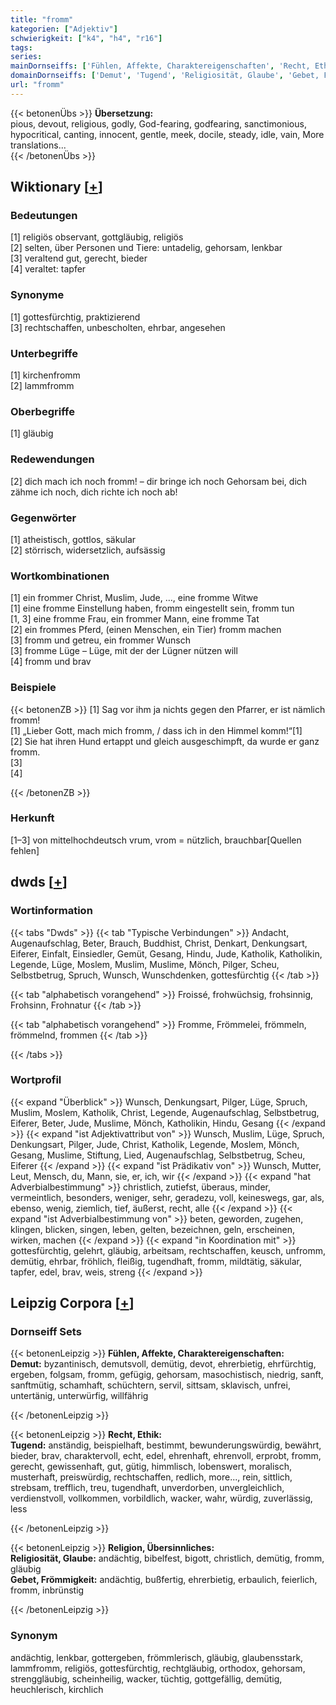 ```yaml
---
title: "fromm"
kategorien: ["Adjektiv"]
schwierigkeit: ["k4", "h4", "r16"]
tags:
series:
mainDornseiffs: ['Fühlen, Affekte, Charaktereigenschaften', 'Recht, Ethik', 'Religion, Übersinnliches']
domainDornseiffs: ['Demut', 'Tugend', 'Religiosität, Glaube', 'Gebet, Frömmigkeit']
url: "fromm"
---
```


{{< betonenÜbs >}}
**Übersetzung:**  
pious, devout, religious, godly, God-fearing, godfearing, sanctimonious, hypocritical, canting, innocent, gentle, meek, docile, steady, idle, vain, More translations...  
{{< /betonenÜbs >}}

## Wiktionary [[+](https://de.wiktionary.org/wiki/fromm)]

### Bedeutungen
[1] religiös observant, gottgläubig, religiös  
[2] selten, über Personen und Tiere: untadelig, gehorsam, lenkbar  
[3] veraltend gut, gerecht, bieder  
[4] veraltet: tapfer  

### Synonyme
[1] gottesfürchtig, praktizierend  
[3] rechtschaffen, unbescholten, ehrbar, angesehen  

### Unterbegriffe
[1] kirchenfromm  
[2] lammfromm  

### Oberbegriffe
[1] gläubig  

### Redewendungen
[2] dich mach ich noch fromm! – dir bringe ich noch Gehorsam bei, dich zähme ich noch, dich richte ich noch ab!  

### Gegenwörter
[1] atheistisch, gottlos, säkular  
[2] störrisch, widersetzlich, aufsässig  

### Wortkombinationen
[1] ein frommer Christ, Muslim, Jude, …, eine fromme Witwe  
[1] eine fromme Einstellung haben, fromm eingestellt sein, fromm tun  
[1, 3] eine fromme Frau, ein frommer Mann, eine fromme Tat  
[2] ein frommes Pferd, (einen Menschen, ein Tier) fromm machen  
[3] fromm und getreu,  ein frommer Wunsch  
[3] fromme Lüge – Lüge, mit der der Lügner nützen will  
[4] fromm und brav  

### Beispiele
{{< betonenZB >}}
[1] Sag vor ihm ja nichts gegen den Pfarrer, er ist nämlich fromm!  
[1] „Lieber Gott, mach mich fromm, / dass ich in den Himmel komm!“[1]  
[2] Sie hat ihren Hund ertappt und gleich ausgeschimpft, da wurde er ganz fromm.  
[3]  
[4]  

{{< /betonenZB >}}
### Herkunft
[1–3] von mittelhochdeutsch vrum, vrom = nützlich, brauchbar[Quellen fehlen]  



## dwds [[+](https://www.dwds.de/wb/fromm)]

### Wortinformation
{{< tabs "Dwds" >}}
{{< tab "Typische Verbindungen" >}}
Andacht, Augenaufschlag, Beter, Brauch, Buddhist, Christ, Denkart, Denkungsart, Eiferer, Einfalt, Einsiedler, Gemüt, Gesang, Hindu, Jude, Katholik, Katholikin, Legende, Lüge, Moslem, Muslim, Muslime, Mönch, Pilger, Scheu, Selbstbetrug, Spruch, Wunsch, Wunschdenken, gottesfürchtig
{{< /tab >}}

{{< tab "alphabetisch vorangehend" >}}
Froissé, frohwüchsig, frohsinnig, Frohsinn, Frohnatur
{{< /tab >}}

{{< tab "alphabetisch vorangehend" >}}
Fromme, Frömmelei, frömmeln, frömmelnd, frommen
{{< /tab >}}

{{< /tabs >}}

### Wortprofil
{{< expand "Überblick" >}} Wunsch, Denkungsart, Pilger, Lüge, Spruch, Muslim, Moslem, Katholik, Christ, Legende, Augenaufschlag, Selbstbetrug, Eiferer, Beter, Jude, Muslime, Mönch, Katholikin, Hindu, Gesang {{< /expand >}}
{{< expand "ist Adjektivattribut von" >}} Wunsch, Muslim, Lüge, Spruch, Denkungsart, Pilger, Jude, Christ, Katholik, Legende, Moslem, Mönch, Gesang, Muslime, Stiftung, Lied, Augenaufschlag, Selbstbetrug, Scheu, Eiferer {{< /expand >}}
{{< expand "ist Prädikativ von" >}} Wunsch, Mutter, Leut, Mensch, du, Mann, sie, er, ich, wir {{< /expand >}}
{{< expand "hat Adverbialbestimmung" >}} christlich, zutiefst, überaus, minder, vermeintlich, besonders, weniger, sehr, geradezu, voll, keineswegs, gar, als, ebenso, wenig, ziemlich, tief, äußerst, recht, alle {{< /expand >}}
{{< expand "ist Adverbialbestimmung von" >}} beten, geworden, zugehen, klingen, blicken, singen, leben, gelten, bezeichnen, geln, erscheinen, wirken, machen {{< /expand >}}
{{< expand "in Koordination mit" >}} gottesfürchtig, gelehrt, gläubig, arbeitsam, rechtschaffen, keusch, unfromm, demütig, ehrbar, fröhlich, fleißig, tugendhaft, fromm, mildtätig, säkular, tapfer, edel, brav, weis, streng {{< /expand >}}

## Leipzig Corpora [[+](https://corpora.uni-leipzig.de/en/res?word=fromm&corpusId=deu_newscrawl-public_2018)]

### Dornseiff Sets
{{< betonenLeipzig >}}
**Fühlen, Affekte, Charaktereigenschaften:**  
**Demut:** byzantinisch, demutsvoll, demütig, devot, ehrerbietig, ehrfürchtig, ergeben, folgsam, fromm, gefügig, gehorsam, masochistisch, niedrig, sanft, sanftmütig, schamhaft, schüchtern, servil, sittsam, sklavisch, unfrei, untertänig, unterwürfig, willfährig  

{{< /betonenLeipzig >}}


{{< betonenLeipzig >}}
**Recht, Ethik:**  
**Tugend:** anständig, beispielhaft, bestimmt, bewunderungswürdig, bewährt, bieder, brav, charaktervoll, echt, edel, ehrenhaft, ehrenvoll, erprobt, fromm, gerecht, gewissenhaft, gut, gütig, himmlisch, lobenswert, moralisch, musterhaft, preiswürdig, rechtschaffen, redlich, more..., rein, sittlich, strebsam, trefflich, treu, tugendhaft, unverdorben, unvergleichlich, verdienstvoll, vollkommen, vorbildlich, wacker, wahr, würdig, zuverlässig, less  

{{< /betonenLeipzig >}}


{{< betonenLeipzig >}}
**Religion, Übersinnliches:**  
**Religiosität, Glaube:** andächtig, bibelfest, bigott, christlich, demütig, fromm, gläubig  
**Gebet, Frömmigkeit:** andächtig, bußfertig, ehrerbietig, erbaulich, feierlich, fromm, inbrünstig  

{{< /betonenLeipzig >}}

### Synonym
andächtig, lenkbar, gottergeben, frömmlerisch, gläubig, glaubensstark, lammfromm, religiös, gottesfürchtig, rechtgläubig, orthodox, gehorsam, strenggläubig, scheinheilig, wacker, tüchtig, gottgefällig, demütig, heuchlerisch, kirchlich

